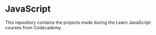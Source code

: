 # JavaScript

This repository contains the projects made during the Learn JavaScript courses from Codecademy.
